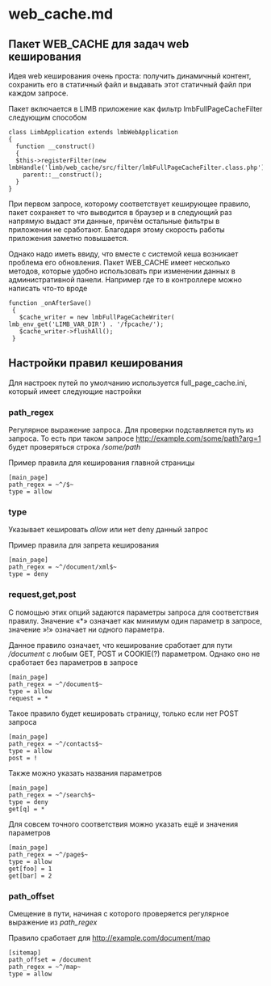 # web_cache.md
## Пакет WEB_CACHE для задач web кеширования
Идея web кеширования очень проста: получить динамичный контент, сохранить его в статичный файл и выдавать этот статичный файл при каждом запросе.

Пакет включается в LIMB приложение как фильтр lmbFullPageCacheFilter следующим способом

    class LimbApplication extends lmbWebApplication
    {
      function __construct()
      {
      $this->registerFilter(new lmbHandle('limb/web_cache/src/filter/lmbFullPageCacheFilter.class.php'));
    	parent::__construct();
      }
    }

При первом запросе, которому соответствует кеширующее правило, пакет сохраняет то что выводится в браузер и в следующий раз напрямую выдаст эти данные, причём остальные фильтры в приложении не сработают. Благодаря этому скорость работы приложения заметно повышается.

Однако надо иметь ввиду, что вместе с системой кеша возникает проблема его обновления. Пакет WEB_CACHE имеет несколько методов, которые удобно использовать при изменении данных в административной панели. Например где то в контроллере можно написать что-то вроде

    function _onAfterSave()
     {
       $cache_writer = new lmbFullPageCacheWriter( lmb_env_get('LIMB_VAR_DIR') . '/fpcache/');
       $cache_writer->flushAll();
     }

## Настройки правил кеширования
Для настроек путей по умолчанию используется full_page_cache.ini, который имеет следующие настройки

### path_regex
Регулярное выражение запроса. Для проверки подставляется путь из запроса. То есть при таком запросе http://example.com/some/path?arg=1 будет проверяться строка */some/path*

Пример правила для кеширования главной страницы

    [main_page]
    path_regex = ~^/$~
    type = allow

### type

Указывает кешировать *allow* или нет deny данный запрос

Пример правила для запрета кеширования

    [main_page]
    path_regex = ~^/document/xml$~
    type = deny

### request,get,post
С помощью этих опций задаются параметры запроса для соответствия правилу. Значение «*» означает как минимум один параметр в запросе, значение »!» означает ни одного параметра.

Данное правило означает, что кеширование сработает для пути */document* с любым GET, POST и COOKIE(?) параметром. Однако оно не сработает без параметров в запросе

    [main_page]
    path_regex = ~^/document$~
    type = allow
    request = *

Такое правило будет кешировать страницу, только если нет POST запроса

    [main_page]
    path_regex = ~^/contacts$~
    type = allow
    post = !

Также можно указать названия параметров

    [main_page]
    path_regex = ~^/search$~
    type = deny
    get[q] = *

Для совсем точного соответствия можно указать ещё и значения параметров

    [main_page]
    path_regex = ~^/page$~
    type = allow
    get[foo] = 1
    get[bar] = 2

### path_offset

Смещение в пути, начиная с которого проверяется регулярное выражение из *path_regex*

Правило сработает для http://example.com/document/map

    [sitemap]
    path_offset = /document
    path_regex = ~^/map~
    type = allow

